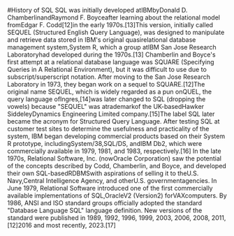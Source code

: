#History of SQL
SQL was initially developed atIBMbyDonald D. ChamberlinandRaymond F. Boyceafter learning about the relational model fromEdgar F. Codd[12]in the early 1970s.[13]This version, initially called SEQUEL (Structured English Query Language), was designed to manipulate and retrieve data stored in IBM's original quasirelational database management system,System R, which a group atIBM San Jose Research Laboratoryhad developed during the 1970s.[13]
Chamberlin and Boyce's first attempt at a relational database language was SQUARE (Specifying Queries in A Relational Environment), but it was difficult to use due to subscript/superscript notation. After moving to the San Jose Research Laboratory in 1973, they began work on a sequel to SQUARE.[12]The original name SEQUEL,  which is widely regarded as a pun onQUEL, the query language ofIngres,[14]was later changed to SQL (dropping the vowels) because "SEQUEL" was atrademarkof the UK-basedHawker SiddeleyDynamics Engineering Limited company.[15]The label SQL later became the acronym for Structured Query Language.
After testing SQL at customer test sites to determine the usefulness and practicality of the system, IBM began developing commercial products based on their System R prototype, includingSystem/38,SQL/DS, andIBM Db2, which were commercially available in 1979, 1981, and 1983, respectively.[16]
In the late 1970s, Relational Software, Inc. (nowOracle Corporation) saw the potential of the concepts described by Codd, Chamberlin, and Boyce, and developed their own SQL-basedRDBMSwith aspirations of selling it to theU.S. Navy,Central Intelligence Agency, and otherU.S. governmentagencies. In June 1979, Relational Software introduced one of the first commercially available implementations of SQL,OracleV2 (Version2) forVAXcomputers.
By 1986, ANSI and ISO standard groups officially adopted the standard "Database Language SQL" language definition. New versions of the standard were published in 1989, 1992, 1996, 1999, 2003, 2006, 2008, 2011,[12]2016 and most recently, 2023.[17]
